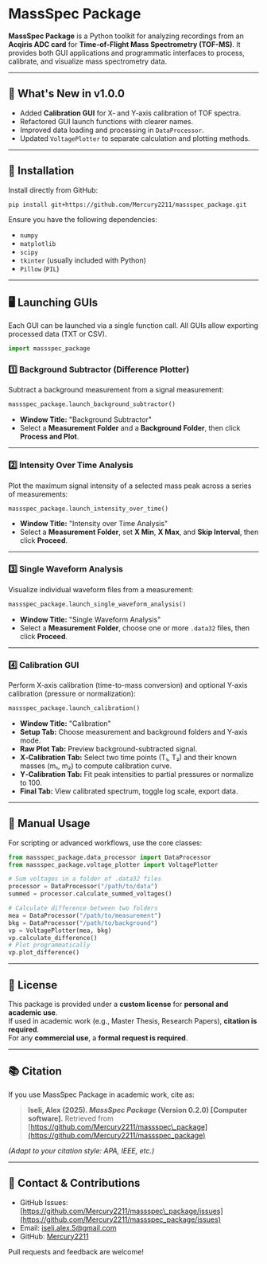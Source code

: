 # MassSpec Package

**MassSpec Package** is a Python toolkit for analyzing recordings from an **Acqiris ADC card** for **Time-of-Flight Mass Spectrometry (TOF-MS)**. It provides both GUI applications and programmatic interfaces to process, calibrate, and visualize mass spectrometry data.

---

## 🎉 What's New in v1.0.0

* Added **Calibration GUI** for X‑ and Y‑axis calibration of TOF spectra.
* Refactored GUI launch functions with clearer names.
* Improved data loading and processing in `DataProcessor`.
* Updated `VoltagePlotter` to separate calculation and plotting methods.

---

## 🚀 Installation

Install directly from GitHub:

```bash
pip install git+https://github.com/Mercury2211/massspec_package.git
```

Ensure you have the following dependencies:

* `numpy`
* `matplotlib`
* `scipy`
* `tkinter` (usually included with Python)
* `Pillow` (`PIL`)

---

## 🖥️ Launching GUIs

Each GUI can be launched via a single function call. All GUIs allow exporting processed data (TXT or CSV).

```python
import massspec_package
```

### 1️⃣ Background Subtractor (Difference Plotter)

Subtract a background measurement from a signal measurement:

```python
massspec_package.launch_background_subtractor()
```

* **Window Title:** "Background Subtractor"
* Select a **Measurement Folder** and a **Background Folder**, then click **Process and Plot**.

---

### 2️⃣ Intensity Over Time Analysis

Plot the maximum signal intensity of a selected mass peak across a series of measurements:

```python
massspec_package.launch_intensity_over_time()
```

* **Window Title:** "Intensity over Time Analysis"
* Select a **Measurement Folder**, set **X Min**, **X Max**, and **Skip Interval**, then click **Proceed**.

---

### 3️⃣ Single Waveform Analysis

Visualize individual waveform files from a measurement:

```python
massspec_package.launch_single_waveform_analysis()
```

* **Window Title:** "Single Waveform Analysis"
* Select a **Measurement Folder**, choose one or more `.data32` files, then click **Proceed**.

---

### 4️⃣ Calibration GUI

Perform X‑axis calibration (time-to-mass conversion) and optional Y‑axis calibration (pressure or normalization):

```python
massspec_package.launch_calibration()
```

* **Window Title:** "Calibration"
* **Setup Tab:** Choose measurement and background folders and Y‑axis mode.
* **Raw Plot Tab:** Preview background-subtracted signal.
* **X‑Calibration Tab:** Select two time points (T₁, T₂) and their known masses (m₁, m₂) to compute calibration curve.
* **Y‑Calibration Tab:** Fit peak intensities to partial pressures or normalize to 100.
* **Final Tab:** View calibrated spectrum, toggle log scale, export data.

---

## 🔧 Manual Usage

For scripting or advanced workflows, use the core classes:

```python
from massspec_package.data_processor import DataProcessor
from massspec_package.voltage_plotter import VoltagePlotter

# Sum voltages in a folder of .data32 files
processor = DataProcessor("/path/to/data")
summed = processor.calculate_summed_voltages()

# Calculate difference between two folders
mea = DataProcessor("/path/to/measurement")
bkg = DataProcessor("/path/to/background")
vp = VoltagePlotter(mea, bkg)
vp.calculate_difference()
# Plot programmatically
vp.plot_difference()
```

---

## 📄 License

This package is provided under a **custom license** for **personal and academic use**.  
If used in academic work (e.g., Master Thesis, Research Papers), **citation is required**.  
For any **commercial use**, a **formal request is required**.

---

## 📚 Citation

If you use MassSpec Package in academic work, cite as:

> **Iseli, Alex (2025). *MassSpec Package* (Version 0.2.0) \[Computer software].**
> Retrieved from [https://github.com/Mercury2211/massspec\_package](https://github.com/Mercury2211/massspec_package)

*(Adapt to your citation style: APA, IEEE, etc.)*

---

## 🤝 Contact & Contributions

* GitHub Issues: [https://github.com/Mercury2211/massspec\_package/issues](https://github.com/Mercury2211/massspec_package/issues)
* Email: [iseli.alex.5@gmail.com](mailto:iseli.alex.5@gmail.com)
* GitHub: [Mercury2211](https://github.com/Mercury2211)

Pull requests and feedback are welcome!
